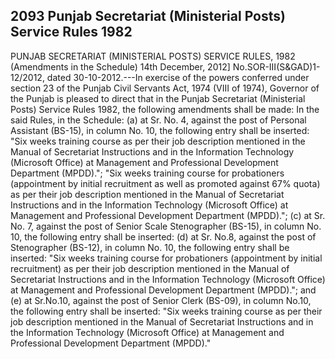 ## 2093 Punjab Secretariat (Ministerial Posts) Service Rules 1982
PUNJAB SECRETARIAT (MINISTERIAL POSTS)
SERVICE RULES, 1982
(Amendments in the Schedule)
14th December, 2012]
No.SOR-III(S&GAD)1-12/2012, dated 30-10-2012.---In exercise of the powers conferred under section 23 of the Punjab Civil Servants Act, 1974 (VIII of 1974), Governor of the Punjab is pleased to direct that in the Punjab Secretariat (Ministerial Posts) Service Rules 1982, the following amendments shall be made:
In the said Rules, in the Schedule:
(a) at Sr. No. 4, against the post of Personal Assistant (BS-15), in column No. 10, the following entry shall be inserted:
"Six weeks training course as per their job description mentioned in the Manual of Secretariat Instructions and in the Information Technology (Microsoft Office) at Management and Professional Development Department (MPDD).";
"Six weeks training course for probationers (appointment by initial recruitment as well as promoted against 67% quota) as per their job description mentioned in the Manual of Secretariat Instructions and in the Information Technology (Microsoft Office) at Management and Professional Development Department (MPDD).";
(c) at Sr. No. 7, against the post of Senior Scale Stenographer (BS-15), in column No. 10, the following entry shall be inserted:
(d) at Sr. No.8, against the post of Stenographer (BS-12), in column No. 10, the following entry shall be inserted:
"Six weeks training course for probationers (appointment by initial recruitment) as per their job description mentioned in the Manual of Secretariat Instructions and in the Information Technology (Microsoft Office) at Management and Professional Development Department (MPDD)."; and
(e) at Sr.No.10, against the post of Senior Clerk (BS-09), in column No.10, the following entry shall be inserted:
"Six weeks training course as per their job description mentioned in the Manual of Secretariat Instructions and in the Information Technology (Microsoft Office) at Management and Professional Development Department (MPDD)."

